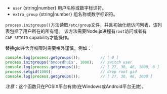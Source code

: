 <!-- YAML
added: v0.9.4
-->

* `user` {string|number} 用户名称或数字标识符。
* `extra_group` {string|number} 组名称或数字标识符。

`process.initgroups()`方法读取`/etc/group`文件，并且初始化组访问列表，该列表包括了用户所在的所有组。
该方法需要Node.js进程有`root`访问或者有`CAP_SETGID` capability才能操作。

替换gid并舍弃权限时需要格外谨慎。例如：

```js
console.log(process.getgroups());         // [ 0 ]
process.initgroups('bnoordhuis', 1000);   // switch user
console.log(process.getgroups());         // [ 27, 30, 46, 1000, 0 ]
process.setgid(1000);                     // drop root gid
console.log(process.getgroups());         // [ 27, 30, 46, 1000 ]
```

*注意*：这个函数只在POSIX平台有效(在Windows或Android平台无效)。

